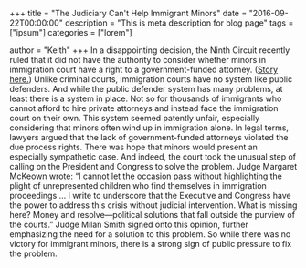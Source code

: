 +++
title = "The Judiciary Can't Help Immigrant Minors"
date = "2016-09-22T00:00:00"
description = "This is meta description for blog page"
tags = ["ipsum"]
categories = ["lorem"]

author = "Keith"
+++
In a disappointing decision, the Ninth Circuit recently ruled that it did not have the authority to consider whether minors in immigration court have a right to a government-funded attorney. ([Story here.](http://www.abajournal.com/news/article/9th_circuit_rejects_bid_for_lawyers_for_child_immigrants_but_calls_for_a_ch)) Unlike criminal courts, immigration courts have no system like public defenders. And while the public defender system has many problems, at least there is a system in place. Not so for thousands of immigrants who cannot afford to hire private attorneys and instead face the immigration court on their own. This system seemed patently unfair, especially considering that minors often wind up in immigration alone. In legal terms, lawyers argued that the lack of government-funded attorneys violated the due process rights. There was hope that minors would present an especially sympathetic case. And indeed, the court took the unusual step of calling on the President and Congress to solve the problem. Judge Margaret McKeown wrote: “I cannot let the occasion pass without highlighting the plight of unrepresented children who find themselves in immigration proceedings … I write to underscore that the Executive and Congress have the power to address this crisis without judicial intervention. What is missing here? Money and resolve—political solutions that fall outside the purview of the courts.” Judge Milan Smith signed onto this opinion, further emphasizing the need for a solution to this problem. So while there was no victory for immigrant minors, there is a strong sign of public pressure to fix the problem.
